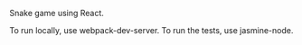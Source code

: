 Snake game using React.

To run locally, use webpack-dev-server. To run the tests, use jasmine-node.
